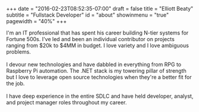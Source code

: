 +++
date = "2016-02-23T08:52:35-07:00"
draft = false
title = "Elliott Beaty"
subtitle = "Fullstack Developer"
id = "about"
showinmenu = "true"
pagewidth = "40%"
+++

I'm an IT professional that has spent his career building N-tier systems for Fortune 500s. I've led and been an individual contributor on projects ranging from $20k to $4MM in budget. I love variety and I love ambiguous problems.    
<br/>
I devour new technologies and have dabbled in everything from RPG to Raspberry Pi automation. The .NET stack is my towering pillar of strength but I love to leverage open source technologies when they're a better fit for the job.  
<br/>
I have deep experience in the entire SDLC and have held developer, analyst, and project manager roles throughout my career.  
